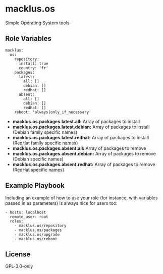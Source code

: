 macklus.os
==========

Simple Operating System tools

Role Variables
--------------

    macklus:
      os:
        repository:
          install: true
          country: 'fr'
        packages:
          latest:
            all: []
            debian: []
            redhat: []
          absent:
            all: []
            debian: []
            redhat: []
        reboot: 'always|only_if_necessary'


* **macklus.os.packages.latest.all:** Array of packages to install
* **macklus.os.packages.latest.debian:** Array of packages to install (Debian family specific names)
* **macklus.os.packages.latest.redhat:** Array of packages to install (RedHat family specific names)
* **macklus.os.packages.absent.all:** Array of packages to remove
* **macklus.os.packages.absent.debian:** Array of packages to remove (Debian specific names)
* **macklus.os.packages.absent.redhat:** Array of packages to remove (RedHat specific names)

Example Playbook
----------------

Including an example of how to use your role (for instance, with variables passed in as parameters) is always nice for users too:

    - hosts: localhost
      remote_user: root
      roles:
        - macklus.os/repository
        - macklus.os/packages
        - macklus.os/upgrade
        - macklus.os/reboot

License
-------

GPL-3.0-only
